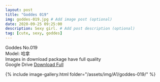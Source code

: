 ```yaml
---
layout: post
title: "Goddes 019"
img: goddes-019.jpg # Add image post (optional)
date: 2020-09-25 09:25:00
description: Sexy girl. # Add post description (optional)
tag: [cute, sexy, goddes]
---
```

Goddes No.019  
Model: 哈拿                                            
Images in download package have full quality                    
Google Drive [Download Full](http://gestyy.com/eeJC4E)

{% include image-gallery.html folder="/assets/img/A1/goddes-019/" %}
